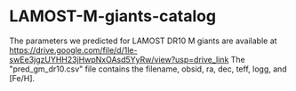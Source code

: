 # LAMOST-M-giants-catalog
The parameters we predicted for LAMOST DR10 M giants are available at https://drive.google.com/file/d/1le-swEe3jgzUYHH23jHwpNxOAsd5YyRw/view?usp=drive_link
The "pred_gm_dr10.csv" file contains the filename, obsid, ra, dec, teff, logg, and [Fe/H].
